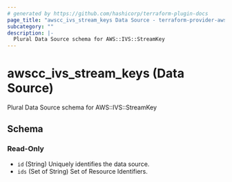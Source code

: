 ```yaml
---
# generated by https://github.com/hashicorp/terraform-plugin-docs
page_title: "awscc_ivs_stream_keys Data Source - terraform-provider-awscc"
subcategory: ""
description: |-
  Plural Data Source schema for AWS::IVS::StreamKey
---
```


# awscc_ivs_stream_keys (Data Source)

Plural Data Source schema for AWS::IVS::StreamKey



<!-- schema generated by tfplugindocs -->
## Schema

### Read-Only

- `id` (String) Uniquely identifies the data source.
- `ids` (Set of String) Set of Resource Identifiers.
